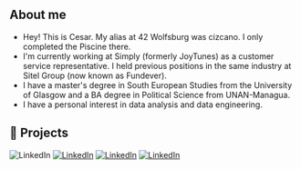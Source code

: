 ## About me
- Hey! This is Cesar. My alias at 42 Wolfsburg was cizcano. I only completed the Piscine there. 
- I'm currently working at Simply (formerly JoyTunes) as a customer service representative. I held previous positions in the same industry at Sitel Group (now known as Fundever). 
- I have a master's degree in South European Studies from the University of Glasgow and a BA degree in Political Science from UNAN-Managua.
- I have a personal interest in data analysis and data engineering. 

## 🧠 Projects



![LinkedIn](https://img.shields.io/badge/LinkedIn-3670A0?style=for-the-badge&logo=LinkedIn&logoColor=white)
[![LinkedIn](https://img.shields.io/badge/LinkedIn-0077B5?style=for-the-badge&logo=LinkedIn&logoColor=white)](https://www.linkedin.com/in/izcanogomez/)
[![LinkedIn](https://img.shields.io/badge/LinkedIn-blue)](https://www.linkedin.com/in/izcanogomez/)
[![LinkedIn](https://img.shields.io/badge/LinkedIn-blue?logo=linkedin&logoColor=white)](https://www.linkedin.com/in/izcanogomez/)
